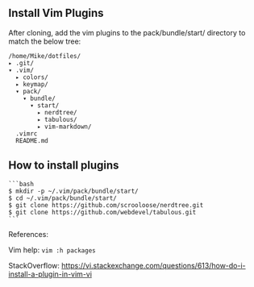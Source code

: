 Install Vim Plugins
--------------------
After cloning, add the vim plugins to the pack/bundle/start/ directory to match
the below tree:

    /home/Mike/dotfiles/
    ▸ .git/
    ▾ .vim/
      ▸ colors/
      ▸ keymap/
      ▾ pack/
        ▾ bundle/
          ▾ start/
            ▸ nerdtree/
            ▸ tabulous/
            ▸ vim-markdown/
      .vimrc
      README.md

How to install plugins
----------------------
    ```bash
    $ mkdir -p ~/.vim/pack/bundle/start/
    $ cd ~/.vim/pack/bundle/start/
    $ git clone https://github.com/scrooloose/nerdtree.git
    $ git clone https://github.com/webdevel/tabulous.git
    ```

References:

Vim help:
    ```vim
    :h packages
    ```

StackOverflow:
    https://vi.stackexchange.com/questions/613/how-do-i-install-a-plugin-in-vim-vi
